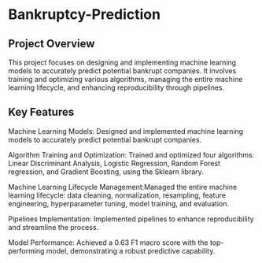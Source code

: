 # Bankruptcy-Prediction

## Project Overview

This project focuses on designing and implementing machine learning models to accurately predict potential bankrupt companies. It involves training and optimizing various algorithms, managing the entire machine learning lifecycle, and enhancing reproducibility through pipelines.

## Key Features

Machine Learning Models: Designed and implemented machine learning models to accurately predict potential bankrupt companies.

Algorithm Training and Optimization: Trained and optimized four algorithms: Linear Discriminant Analysis, Logistic Regression, Random Forest regression, and Gradient Boosting, using the Sklearn library.

Machine Learning Lifecycle Management:Managed the entire machine learning lifecycle: data cleaning, normalization, resampling, feature engineering, hyperparameter tuning, model training, and evaluation.

Pipelines Implementation: Implemented pipelines to enhance reproducibility and streamline the process.

Model Performance: Achieved a 0.63 F1 macro score with the top-performing model, demonstrating a robust predictive capability.
